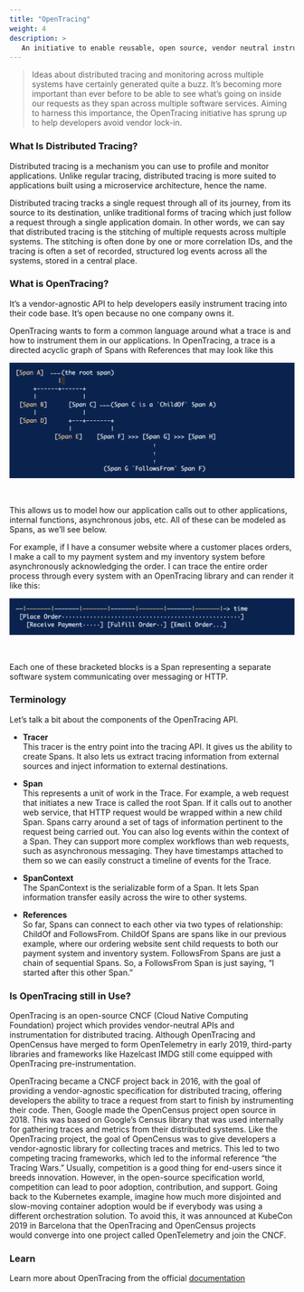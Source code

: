 ```yaml
---
title: "OpenTracing"
weight: 4
description: >
   An initiative to enable reusable, open source, vendor neutral instrumentation for distributed tracing.
---
```



>Ideas about distributed tracing and monitoring across multiple systems have certainly generated quite a buzz. It’s becoming more important than ever before to be able to see what’s going on inside our requests as they span across multiple software services. Aiming to harness this importance, the OpenTracing initiative has sprung up to help developers avoid vendor lock-in.
>

### What Is Distributed Tracing?

Distributed tracing is a mechanism you can use to profile and monitor applications. Unlike regular tracing, distributed tracing is more suited to applications built using a microservice architecture, hence the name.

Distributed tracing tracks a single request through all of its journey, from its source to its destination, unlike traditional forms of tracing which just follow a request through a single application domain.
In other words, we can say that distributed tracing is the stitching of multiple requests across multiple systems. The stitching is often done by one or more correlation IDs, and the tracing is often a set of recorded, structured log events across all the systems, stored in a central place.

### What is OpenTracing?

It’s a vendor-agnostic API to help developers easily instrument tracing into their code base. It’s open because no one company owns it. 

OpenTracing wants to form a common language around what a trace is and how to instrument them in our applications. In OpenTracing, a trace is a directed acyclic graph of Spans with References that may look like this

<p align = "center">
<img src = "https://github.com/DSC-VJTI/a-z-cloud/raw/main/content/docs/O/1.png">
</p>
<br/>

This allows us to model how our application calls out to other applications, internal functions, asynchronous jobs, etc. All of these can be modeled as Spans, as we’ll see below.

For example, if I have a consumer website where a customer places orders, I make a call to my payment system and my inventory system before asynchronously acknowledging the order. I can trace the entire order process through every system with an OpenTracing library and can render it like this:

<p align = "center">
<img src = "https://github.com/DSC-VJTI/a-z-cloud/raw/main/content/docs/O/2.png">

</p>
<br/>

Each one of these bracketed blocks is a Span representing a separate software system communicating over messaging or HTTP.

### Terminology
Let’s talk a bit about the components of the OpenTracing API.

- **Tracer**       
	This tracer is the entry point into the tracing API. It gives us the ability to create Spans. It also lets us extract tracing information from external sources and inject information to external destinations.

- **Span**       
	This represents a unit of work in the Trace. For example, a web request that initiates a new Trace is called the root Span. If it calls out to another web service, that HTTP request would be wrapped within a new child Span. Spans carry around a set of tags of information pertinent to the request being carried out. You can also log events within the context of a Span. They can support more complex workflows than web requests, such as asynchronous messaging. They have timestamps attached to them so we can easily construct a timeline of events for the Trace. 

- **SpanContext**      
	The SpanContext is the serializable form of a Span. It lets Span information transfer easily across the wire to other systems.

- **References**         
	So far, Spans can connect to each other via two types of relationship: ChildOf and FollowsFrom. ChildOf Spans are spans like in our previous example, where our ordering website sent child requests to both our payment system and inventory system. FollowsFrom Spans are just a chain of sequential Spans. So, a FollowsFrom Span is just saying, “I started after this other Span.”


### Is OpenTracing still in Use?
OpenTracing is an open-source CNCF (Cloud Native Computing Foundation) project which provides vendor-neutral APIs and instrumentation for distributed tracing. Although OpenTracing and OpenCensus have merged to form OpenTelemetry in early 2019, third-party libraries and frameworks like Hazelcast IMDG still come equipped with OpenTracing pre-instrumentation.

OpenTracing became a CNCF project back in 2016, with the goal of providing a vendor-agnostic specification for distributed tracing, offering developers the ability to trace a request from start to finish by instrumenting their code. Then, Google made the OpenCensus project open source in 2018. This was based on Google’s Census library that was used internally for gathering traces and metrics from their distributed systems. Like the OpenTracing project, the goal of OpenCensus was to give developers a vendor-agnostic library for collecting traces and metrics.
This led to two competing tracing frameworks, which led to the informal reference “the Tracing Wars.” Usually, competition is a good thing for end-users since it breeds innovation. However, in the open-source specification world, competition can lead to poor adoption, contribution, and support.
Going back to the Kubernetes example, imagine how much more disjointed and slow-moving container adoption would be if everybody was using a different orchestration solution. To avoid this, it was announced at KubeCon 2019 in Barcelona that the OpenTracing and OpenCensus projects would converge into one project called OpenTelemetry and join the CNCF.

### Learn

Learn more about OpenTracing from the official [documentation](https://opentracing.io/)







